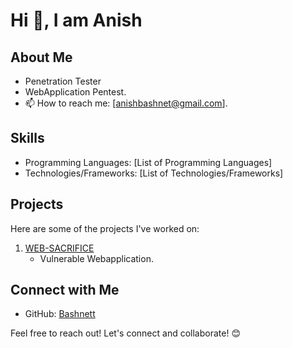 # Hi 👋, I am Anish 

## About Me

- Penetration Tester
- WebApplication Pentest.
- 📫 How to reach me: [anishbashnet@gmail.com].

## Skills

- Programming Languages: [List of Programming Languages]
- Technologies/Frameworks: [List of Technologies/Frameworks]

## Projects

Here are some of the projects I've worked on:

1. [WEB-SACRIFICE](https://github.com/Bashnett/WEBSACRIFICE)
   - Vulnerable Webapplication.

## Connect with Me

- GitHub: [Bashnett](https://github.com/Bashnett/)

Feel free to reach out! Let's connect and collaborate! 😊
